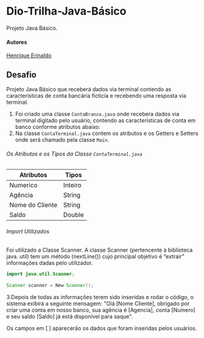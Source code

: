 # Dio-Trilha-Java-Básico
Projeto Java Básico.

#### Autores
[Henrique Erinaldo](https://github.com/henriqueerds/dio-trilha-java-basico)

## Desafio
Projeto Java Básico que receberá dados via terminal contendo as características de conta bancária ficticia e recebendo uma resposta via terminal.

1. Foi criado uma classe `ContaBranco.java` onde recebera dados via terminal digitado pelo usuário, contendo as características de conta em banco conforme atributos abaixo:
2. Na classe `ContaTerminal.java` contem os atributos e os Getters e Setters onde será chamado pela classe `Main`.

###### Os Atributos e os Tipos da Classe `ContaTerminal.java`
| Atributos | Tipos    |
|-----------|----------|
| Numerico  | Inteiro  |
| Agência   | String   |
| Nome do Cliente| String |
| Saldo     | Double   |

###### Import Utilizados
Foi utilizado a Classe Scanner. A classe Scanner (pertencente à biblioteca java. util) tem um método (nextLine()) cujo principal objetivo é “extrair” informações dadas pelo utilizador.

```java
import java.util.Scanner;
 
Scanner scanner = New Scanner();
```
3.Depois de todas as informações terem sido inseridas e rodar o código, o sistema exibirá a seguinte mensagem:
"Olá [Nome Cliente], obrigado por criar uma conta em nosso banco, sua agência é [Agencia], conta [Numero] e seu saldo [Saldo] já está disponível para saque".

Os campos em [ ] aparecerão os dados que foram inseridas pelos usuários.


